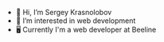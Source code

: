 - 👋 Hi, I’m Sergey Krasnolobov
- 👀 I’m interested in web development
- 🖥 Currently I'm a web developer at Beeline

<!---
NoNamePoint/NoNamePoint is a ✨ special ✨ repository because its `README.md` (this file) appears on your GitHub profile.
You can click the Preview link to take a look at your changes.
--->
